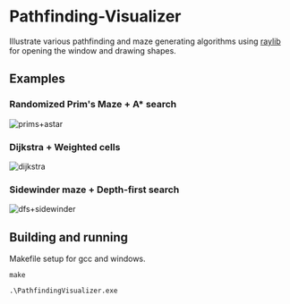 # Pathfinding-Visualizer
Illustrate various pathfinding and maze generating algorithms using [raylib](https://github.com/raysan5/raylib) for opening the window and drawing shapes.

## Examples
### Randomized Prim's Maze + A* search
![prims+astar](https://i.imgur.com/Iqe7etb.gif)
### Dijkstra + Weighted cells
![dijkstra](https://i.imgur.com/9kSjclL.gif)
### Sidewinder maze + Depth-first search
![dfs+sidewinder](https://i.imgur.com/96nQOZZ.gif)

## Building and running
Makefile setup for gcc and windows.

`make`

`.\PathfindingVisualizer.exe`
